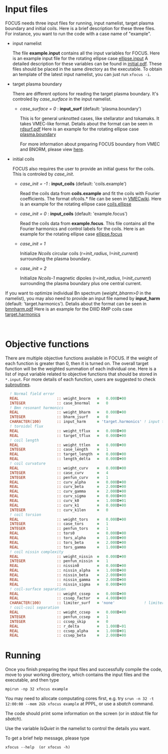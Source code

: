 # Input files

FOCUS needs three input files for running, input namelist, target plasma boundary and initial coils.
Here is a brief description for these three files. 
For instance, you want to run the code with a case name of "example".

* input namelist
  
  The file **example.input** contains all the input variables for FOCUS.
  Here is an example input file for the rotating ellipse case [ellipse.input](https://github.com/PrincetonUniversity/FOCUS/tree/master/examples/rotating_ellipse/ellipse.input)
  A detailed description for these variables can be found in [initial.pdf](https://princetonuniversity.github.io/FOCUS/initial.pdf).
  These files should be placed in the same directory as the
  executable.
  To obtain an template of the latest input namelist, you can just run
  `xfocus -i`.
  
* target plasma boundary

  There are different options for reading the target plasma boundary.
  It's controled by *case_surface* in the input namelist. 
  
  - *case_surface = 0* : **input_surf** (default: 'plasma.boundary')
  
    This is for general unknotted cases, like stellarator and tokamaks. It takes VMEC-like format. 
    Detalis about the format can be seen in [rdsurf.pdf](https://princetonuniversity.github.io/FOCUS/rdsurf.pdf)
    Here is an example for the rotating ellipse case [plasma.boundary](misc/plasma.boundary)
    
    For more information about preparing FOCUS boundary from VMEC and BNORM, please view [here](notes/Coil_design_codes_benchmark.html).
    
* initial coils

  FOCUS also requires the user to provide an initial guess for the coils. This is controled by *case_init*.
  
  - *case_init = -1* :  **input_coils** (default: 'coils.example') 
  
    Read the coils data from **coils.example** and fit the coils with Fourier coefficients. 
    The format ofcoils.\* file can be seen in [VMECwiki](https://princetonuniversity.github.io/STELLOPT/MAKEGRID).
	Here is an example for the rotating ellipse case [coils.ellipse](misc/ellipse.coils)
    
  - *case_init =  0* : **input_coils** (default: 'example.focus')
  
    Read the coils data from **example.focus**. This file contains all the Fourier harmonics and control labels for the coils.
	Here is an example for the rotating ellipse case [ellipse.focus](misc/ellipse.focus)
    
  - *case_init =  1*
  
    Initialize *Ncoils* circular coils (r=*init_radius*, I=*init_current*) surrounding the plasma boundary.

  - *case_init =  2*
  
    Initialize *Ncoils-1* magnetic dipoles (r=*init_radius*, I=*init_current*) surrounding the plasma boundary plus one central current.

If you want to optimize individual Bn spectrum (*weight_bharm>0* in the namelist), you may also need to provide an input file named by **input_harm** (default: 'target.harmonics').
Detalis about the format can be seen in [bmnharm.pdf](bmnharm.pdf)
Here is an example for the DIIID RMP coils case [target.harmonics](misc/target.harmonics)

&nbsp;

# Objective functions

There are multiple objective functions available in FOCUS.
If the weight of each function is greater than 0, then it is turned on.
The overall target function will be the weighted summation of each individual one.
Here is a list of input variable related to objective functions that should be stored in `*.input`. 
For more details of each function, users are suggested to check [subroutines](subroutines.md).

```fortran
  ! Normal field error
  REAL                 :: weight_bnorm   =   0.000D+00
  INTEGER              :: case_bnormal   =   0
  ! Bmn resonant harmonics
  REAL                 :: weight_bharm   =   0.000D+00
  INTEGER              :: bharm_jsurf    =   0
  CHARACTER(100)       :: input_harm     = 'target.harmonics' ! input target harmonics file
  ! toroidal flux
  REAL                 :: weight_tflux   =   0.000D+00
  REAL                 :: target_tflux   =   0.000D+00
  ! coil length
  REAL                 :: weight_ttlen   =   0.000D+00
  INTEGER              :: case_length    =   1
  REAL                 :: target_length  =   0.000D+00
  REAL                 :: length_delta   =   0.000D+00
  ! coil curvature
  REAL                 :: weight_curv    =   0.000D+00
  INTEGER              :: case_curv      =   4 
  INTEGER              :: penfun_curv    =   1
  REAL                 :: curv_alpha     =   0.000D+00
  REAL                 :: curv_beta      =   2.000D+00
  REAL                 :: curv_gamma     =   2.000D+00
  REAL                 :: curv_sigma     =   0.000D+00
  REAL                 :: curv_k0        =   1.000D+01
  REAL                 :: curv_k1        =   0.000D+00
  INTEGER              :: curv_k1len     =   0
  ! coil torsion
  REAL                 :: weight_tors    =   0.000D+00
  INTEGER              :: case_tors      =   1
  INTEGER              :: penfun_tors    =   1
  REAL                 :: tors0          =   0.000D+00
  REAL                 :: tors_alpha     =   1.000D+00
  REAL                 :: tors_beta      =   2.000D+00
  REAL                 :: tors_gamma     =   1.000D+00
  ! coil nissin complexity
  REAL                 :: weight_nissin  =   0.000D+00
  INTEGER              :: penfun_nissin  =   1
  REAL                 :: nissin0        =   0.000D+00
  REAL                 :: nissin_alpha   =   1.000D+00
  REAL                 :: nissin_beta    =   2.000D+00
  REAL                 :: nissin_gamma   =   2.000D+00
  REAL                 :: nissin_sigma   =   0.000D+00
  ! coil-surface separation
  REAL                 :: weight_cssep   =   0.000D+00
  REAL                 :: cssep_factor   =   4.000D+00 
  CHARACTER(100)       :: limiter_surf   = 'none'             ! limiter surface
  ! coil-coil separation
  REAL                 :: weight_ccsep   =   0.000D+00
  INTEGER              :: penfun_ccsep   =   1
  INTEGER              :: ccsep_skip     =   0
  REAL                 :: r_delta        =   1.000D-01
  REAL                 :: ccsep_alpha    =   1.000D+01
  REAL                 :: ccsep_beta     =   2.000D+00
```

# Running

Once you finish preparing the input files and successfully compile the code, move to your working directory, which contains the input files and the executable, and then type
```
mpirun -np 32 xfocus example
```
You may need to allocate computating cores first, e.g. try `srun -n 32 -t 12:00:00 --mem 2Gb xfocus example` at PPPL, or use a *sbatch* command.

The code should print some information on the screen (or in stdout file for *sbatch*).

Use the variable *IsQuiet* in the namelist to control the details you want.

To get a brief help message, please type
```
xfocus --help  (or xfocus -h)
```

&nbsp;
